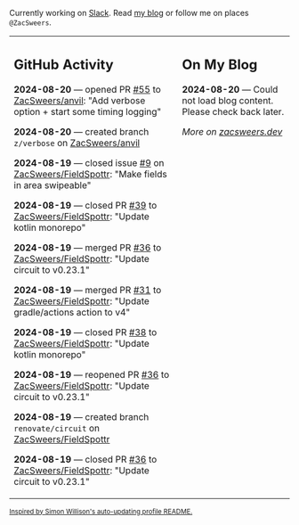 Currently working on [Slack](https://slack.com/). Read [my blog](https://zacsweers.dev/) or follow me on places `@ZacSweers`.

<table><tr><td valign="top" width="60%">

## GitHub Activity
<!-- githubActivity starts -->
**2024-08-20** — opened PR [#55](https://github.com/ZacSweers/anvil/pull/55) to [ZacSweers/anvil](https://github.com/ZacSweers/anvil): "Add verbose option + start some timing logging"

**2024-08-20** — created branch `z/verbose` on [ZacSweers/anvil](https://github.com/ZacSweers/anvil)

**2024-08-19** — closed issue [#9](https://github.com/ZacSweers/FieldSpottr/issues/9) on [ZacSweers/FieldSpottr](https://github.com/ZacSweers/FieldSpottr): "Make fields in area swipeable"

**2024-08-19** — closed PR [#39](https://github.com/ZacSweers/FieldSpottr/pull/39) to [ZacSweers/FieldSpottr](https://github.com/ZacSweers/FieldSpottr): "Update kotlin monorepo"

**2024-08-19** — merged PR [#36](https://github.com/ZacSweers/FieldSpottr/pull/36) to [ZacSweers/FieldSpottr](https://github.com/ZacSweers/FieldSpottr): "Update circuit to v0.23.1"

**2024-08-19** — merged PR [#31](https://github.com/ZacSweers/FieldSpottr/pull/31) to [ZacSweers/FieldSpottr](https://github.com/ZacSweers/FieldSpottr): "Update gradle/actions action to v4"

**2024-08-19** — closed PR [#38](https://github.com/ZacSweers/FieldSpottr/pull/38) to [ZacSweers/FieldSpottr](https://github.com/ZacSweers/FieldSpottr): "Update kotlin monorepo"

**2024-08-19** — reopened PR [#36](https://github.com/ZacSweers/FieldSpottr/pull/36) to [ZacSweers/FieldSpottr](https://github.com/ZacSweers/FieldSpottr): "Update circuit to v0.23.1"

**2024-08-19** — created branch `renovate/circuit` on [ZacSweers/FieldSpottr](https://github.com/ZacSweers/FieldSpottr)

**2024-08-19** — closed PR [#36](https://github.com/ZacSweers/FieldSpottr/pull/36) to [ZacSweers/FieldSpottr](https://github.com/ZacSweers/FieldSpottr): "Update circuit to v0.23.1"
<!-- githubActivity ends -->
</td><td valign="top" width="40%">

## On My Blog
<!-- blog starts -->
**2024-08-20** — Could not load blog content. Please check back later.
<!-- blog ends -->
_More on [zacsweers.dev](https://zacsweers.dev/)_
</td></tr></table>

<sub><a href="https://simonwillison.net/2020/Jul/10/self-updating-profile-readme/">Inspired by Simon Willison's auto-updating profile README.</a></sub>